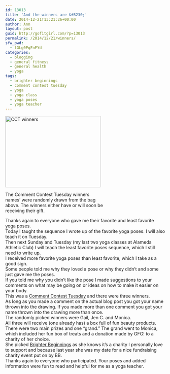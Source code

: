 ```yaml
---
id: 13013
title: 'And the winners are &#8230;'
date: 2014-12-21T13:21:26+00:00
author: Ann
layout: post
guid: http://gofitgirl.com/?p=13013
permalink: /2014/12/21/winners/
sfw_pwd:
  - lGLg0PqFnFYd
categories:
  - blogging
  - general fitness
  - general health
  - yoga
tags:
  - brighter beginnings
  - comment contest tuesday
  - yoga
  - yoga class
  - yoga poses
  - yoga teacher
---
```

<div id="attachment_13014" style="width: 310px" class="wp-caption alignleft">
  <a href="http://gofitgirl.com/2014/12/winners/photo-238/" rel="attachment wp-att-13014"><img class="size-medium wp-image-13014" src="http://gofitgirl.com/wp-content/uploads/2014/12/photo-238-300x225.jpg" alt="CCT winners" width="300" height="225" /></a>
  
  <p class="wp-caption-text">
    The Comment Contest Tuesday winners names&#8217; were randomly drawn from the bag above. The winners either have or will soon be receiving their gift.
  </p>
</div>

  
Thanks again to everyone who gave me their favorite and least favorite yoga poses.  
Today I taught the sequence I wrote up of the favorite yoga poses. I will also teach it on Tuesday.  
Then next Sunday and Tuesday (my last two yoga classes at Alameda Athletic Club) I will teach the least favorite poses sequence, which I still need to write up.  
I received more favorite yoga poses than least favorite, which I take as a good sign.  
Some people told me why they loved a pose or why they didn&#8217;t and some just gave me the poses.  
If you told me why you didn&#8217;t like the pose I made suggestions to your comments on what may be going on or ideas on how to make it easier on your body.  
This was a [Comment Contest Tuesday](http://gofitgirl.com/2014/12/help-yoga-poses/) and there were three winners.  
As long as you made a comment on the actual blog post you got your name thrown into the drawing. If you made more than one comment you got your name thrown into the drawing more than once.  
The randomly picked winners were Gail, Jen C. and Monica.  
All three will receive (one already has) a box full of fun beauty products. There were two main prizes and one &#8220;grand.&#8221; The grand went to Monica, which included her fun box of treats and a donation made by GFG! to a charity of her choice.  
She picked [Brighter Beginnings](http://www.brighter-beginnings.org) as she knows it&#8217;s a charity I personally love to support and because last year she was my date for a nice fundraising charity event put on by BB.  
Thanks again to everyone who participated. Your poses and added information were fun to read and helpful for me as a yoga teacher.
